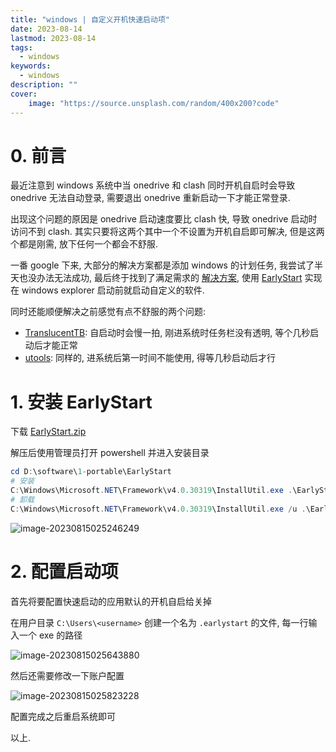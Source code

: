 ```yaml
---
title: "windows | 自定义开机快速启动项" 
date: 2023-08-14
lastmod: 2023-08-14
tags: 
  - windows
keywords:
  - windows
description: ""
cover:
    image: "https://source.unsplash.com/random/400x200?code"
---
```


# 0. 前言

最近注意到 windows 系统中当 onedrive 和 clash 同时开机自启时会导致 onedrive 无法自动登录, 需要退出 onedrive 重新启动一下才能正常登录.

出现这个问题的原因是 onedrive 启动速度要比 clash 快, 导致 onedrive 启动时访问不到 clash. 其实只要将这两个其中一个不设置为开机自启即可解决, 但是这两个都是刚需, 放下任何一个都会不舒服.

一番 google 下来, 大部分的解决方案都是添加 windows 的计划任务, 我尝试了半天也没办法无法成功, 最后终于找到了满足需求的 [解决方案](https://meta.appinn.net/t/topic/13337/2), 使用 [EarlyStart](https://github.com/sylveon/EarlyStart) 实现在 windows explorer 启动前就启动自定义的软件.

同时还能顺便解决之前感觉有点不舒服的两个问题:

- [TranslucentTB](https://github.com/TranslucentTB/TranslucentTB): 自启动时会慢一拍, 刚进系统时任务栏没有透明, 等个几秒启动后才能正常
- [utools](https://www.u.tools/): 同样的, 进系统后第一时间不能使用, 得等几秒启动后才行

# 1. 安装 EarlyStart

下载 [EarlyStart.zip](https://github.com/sylveon/EarlyStart/releases/download/1.0.0/EarlyStart.zip)

解压后使用管理员打开 powershell 并进入安装目录

```powershell
cd D:\software\1-portable\EarlyStart
# 安装
C:\Windows\Microsoft.NET\Framework\v4.0.30319\InstallUtil.exe .\EarlyStart.exe
# 卸载
C:\Windows\Microsoft.NET\Framework\v4.0.30319\InstallUtil.exe /u .\EarlyStart.exe
```

![image-20230815025246249](https://image.lvbibir.cn/blog/image-20230815025246249.png)

# 2. 配置启动项

首先将要配置快速启动的应用默认的开机自启给关掉

在用户目录 `C:\Users\<username>` 创建一个名为 `.earlystart` 的文件, 每一行输入一个 exe 的路径

![image-20230815025643880](https://image.lvbibir.cn/blog/image-20230815025643880.png)

然后还需要修改一下账户配置

![image-20230815025823228](https://image.lvbibir.cn/blog/image-20230815025823228.png)

配置完成之后重启系统即可

以上.
